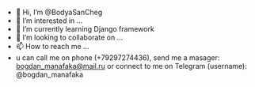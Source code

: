 - 👋 Hi, I’m @BodyaSanCheg
- 👀 I’m interested in ...
- 🌱 I’m currently learning Django framework
- 💞️ I’m looking to collaborate on ...
- 📫 How to reach me ...
- u can call me on phone (+79297274436), send me a masager: bogdan_manafaka@mail.ru or connect to me on Telegram (username): @bogdan_manafaka

<!---
BodyaSanCheg/BodyaSanCheg is a ✨ special ✨ repository because its `README.md` (this file) appears on your GitHub profile.
You can click the Preview link to take a look at your changes.
--->
